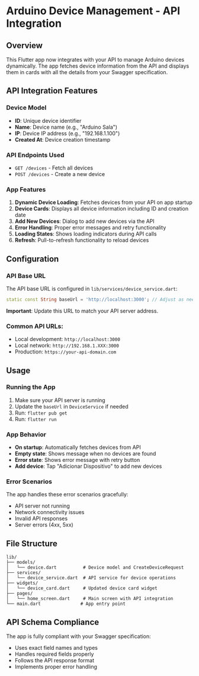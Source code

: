 # Arduino Device Management - API Integration

## Overview
This Flutter app now integrates with your API to manage Arduino devices dynamically. The app fetches device information from the API and displays them in cards with all the details from your Swagger specification.

## API Integration Features

### Device Model
- **ID**: Unique device identifier
- **Name**: Device name (e.g., "Arduino Sala")
- **IP**: Device IP address (e.g., "192.168.1.100")
- **Created At**: Device creation timestamp

### API Endpoints Used
- `GET /devices` - Fetch all devices
- `POST /devices` - Create a new device

### App Features
1. **Dynamic Device Loading**: Fetches devices from your API on app startup
2. **Device Cards**: Displays all device information including ID and creation date
3. **Add New Devices**: Dialog to add new devices via the API
4. **Error Handling**: Proper error messages and retry functionality
5. **Loading States**: Shows loading indicators during API calls
6. **Refresh**: Pull-to-refresh functionality to reload devices

## Configuration

### API Base URL
The API base URL is configured in `lib/services/device_service.dart`:
```dart
static const String baseUrl = 'http://localhost:3000'; // Adjust as needed
```

**Important**: Update this URL to match your API server address.

### Common API URLs:
- Local development: `http://localhost:3000`
- Local network: `http://192.168.1.XXX:3000`
- Production: `https://your-api-domain.com`

## Usage

### Running the App
1. Make sure your API server is running
2. Update the `baseUrl` in `DeviceService` if needed
3. Run: `flutter pub get`
4. Run: `flutter run`

### App Behavior
- **On startup**: Automatically fetches devices from API
- **Empty state**: Shows message when no devices are found
- **Error state**: Shows error message with retry button
- **Add device**: Tap "Adicionar Dispositivo" to add new devices

### Error Scenarios
The app handles these error scenarios gracefully:
- API server not running
- Network connectivity issues
- Invalid API responses
- Server errors (4xx, 5xx)

## File Structure
```
lib/
├── models/
│   └── device.dart          # Device model and CreateDeviceRequest
├── services/
│   └── device_service.dart  # API service for device operations
├── widgets/
│   └── device_card.dart     # Updated device card widget
├── pages/
│   └── home_screen.dart     # Main screen with API integration
└── main.dart               # App entry point
```

## API Schema Compliance
The app is fully compliant with your Swagger specification:
- Uses exact field names and types
- Handles required fields properly
- Follows the API response format
- Implements proper error handling